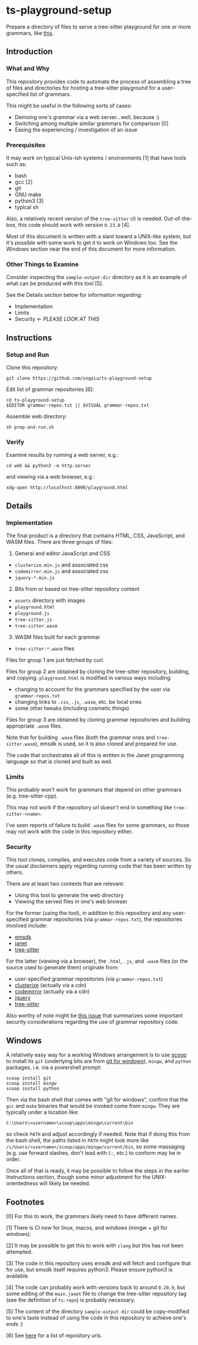 # ts-playground-setup

Prepare a directory of files to serve a tree-sitter playground for one
or more grammars, like
[this](https://sogaiu.github.io/ts-playground-setup/playground.html).

## Introduction

### What and Why

This repository provides code to automate the process of assembling a
tree of files and directories for hosting a tree-sitter playground for
a user-specified list of grammars.

This might be useful in the following sorts of cases:

* Demoing one's grammar via a web server...well, because :)
* Switching among multiple similar grammars for comparison [0]
* Easing the experiencing / investigation of an issue

### Prerequisites

It may work on typical Unix-ish systems / environments [1] that have
tools such as:

* bash
* gcc [2]
* git
* GNU make
* python3 [3]
* typical sh

Also, a relatively recent version of the `tree-sitter` cli is needed.
Out-of-the-box, this code should work with version `0.23.0` [4].

Most of this document is written with a slant toward a UNIX-like
system, but it's possible with some work to get it to work on Windows
too.  See the Windows section near the end of this document for more
information.

### Other Things to Examine

Consider inspecting the `sample-output-dir` directory as it is an
example of what can be produced with this tool [5].

See the Details section below for information regarding:

* Implementation
* Limits
* Security <- *PLEASE LOOK AT THIS*

## Instructions

### Setup and Run

Clone this repository:

```
git clone https://github.com/sogaiu/ts-playground-setup
```

Edit list of grammar repositories [6]:

```
cd ts-playground-setup
$EDITOR grammar-repos.txt || $VISUAL grammar-repos.txt
```

Assemble web directory:

```
sh prep-and-run.sh
```

### Verify

Examine results by running a web server, e.g.:

```
cd web && python3 -m http.server
```

and viewing via a web browser, e.g.:

```
xdg-open http://localhost:8000/playground.html
```

## Details

### Implementation

The final product is a directory that contains HTML, CSS, JavaScript,
and WASM files.  There are three groups of files:

1. General and editor JavaScript and CSS
  * `clusterize.min.js` and associated css
  * `codemirror.min.js` and associated css
  * `jquery-*.min.js`

2. Bits from or based on tree-sitter repository content
  * `assets` directory with images
  * `playground.html`
  * `playground.js`
  * `tree-sitter.js`
  * `tree-sitter.wasm`

3. WASM files built for each grammar
  * `tree-sitter-*.wasm` files

Files for group 1 are just fetched by curl.

Files for group 2 are obtained by cloning the tree-sitter repository,
building, and copying.  `playground.html` is modified in various ways
including:

* changing to account for the grammars specified by the user via
  `grammar-repos.txt`
* changing links to `.css`, `.js`, `.wasm`, etc. be local ones
* some other tweaks (including cosmetic things)

Files for group 3 are obtained by cloning grammar repositories and
building appropriate `.wasm` files.

Note that for building `.wasm` files (both the grammar ones and
`tree-sitter.wasm`), emsdk is used, so it is also cloned and prepared
for use.

The code that orchestrates all of this is written in the Janet
programming language so that is cloned and built as well.

### Limits

This probably won't work for grammars that depend on other grammars
(e.g. tree-sitter-cpp).

This may not work if the repository url doesn't end in something
like `tree-sitter-<name>`.

I've seen reports of failure to build `.wasm` files for some grammars,
so those may not work with the code in this repository either.

### Security

This tool clones, compiles, and executes code from a variety of
sources.  So the usual disclaimers apply regarding running code that
has been written by others.

There are at least two contexts that are relevant:

* Using this tool to generate the web directory
* Viewing the served files in one's web browser

For the former (using the tool), in addition to this repository and
any user-specified grammar repositories (via `grammar-repos.txt`), the
repositories involved include:

* [emsdk](https://github.com/emscripten-core/emsdk)
* [janet](https://github.com/janet-lang/janet)
* [tree-sitter](https://github.com/tree-sitter/tree-sitter)

For the latter (viewing via a browser), the `.html`, `.js`, and
`.wasm` files (or the source used to generate them) originate from:

* user-specified grammar repositories (via `grammar-repos.txt`)
* [clusterize](https://github.com/NeXTs/Clusterize.js) (actually via a cdn)
* [codemirror](https://github.com/codemirror/codemirror5) (actually via a cdn)
* [jquery](https://github.com/jquery/jquery)
* [tree-sitter](https://github.com/tree-sitter/tree-sitter)

Also worthy of note might be [this
issue](https://github.com/tree-sitter/tree-sitter/issues/1641) that
summarizes some important security considerations regarding the use of
grammar repository code.

## Windows

A relatively easy way for a working Windows arrangement is to use
[scoop](https://scoop.sh) to install its `git` (underlying bits are
from [git for windows](https://gitforwindows.org/)), `mingw`, and
`python` packages, i.e. via a powershell prompt:

```
scoop install git
scoop install mingw
scoop install python
```

Then via the bash shell that comes with "git for windows", confirm
that the `gcc` and `make` binaries that would be invoked come from
`mingw`.  They are typically under a location like:

```
C:\Users\<username>\scoop\apps\mingw\current\bin
```

so check `PATH` and adjust accordingly if needed.  Note that if doing
this from the bash shell, the paths listed in `PATH` might look more
like `/c/Users/<username>/scoop/apps/mingw/current/bin`, so some
massaging (e.g. use forward slashes, don't lead with `C:`, etc.) to
conform may be in order.

Once all of that is ready, it may be possible to follow the steps in
the earlier Instructions section, though some minor adjustment for the
UNIX-orientedness will likely be needed.

## Footnotes

[0] For this to work, the grammars likely need to have different
names.

[1] There is CI now for linux, macos, and windows (mingw + git for
windows).

[2] It may be possible to get this to work with `clang` but this has
not been attempted.

[3] The code in this repository uses emsdk and will fetch and
configure that for use, but emsdk itself requires python3.  Please
ensure python3 is available.

[4] The code can probably work with versions back to around `0.20.9`,
but some editing of the `main.janet` file to change the tree-sitter
repository tag (see the definition of `ts-repo`) is probably
necessary.

[5] The content of the directory `sample-output-dir` could be
copy-modified to one's taste instead of using the code in this
repository to achieve one's ends :)

[6] See
[here](https://github.com/sogaiu/ts-questions/blob/master/ts-grammar-repositories.txt)
for a list of repository urls.

